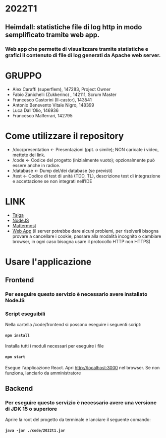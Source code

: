 # 2022T1

## Heimdall: statistiche file di log http in modo semplificato tramite web app.
### Web app che permette di visualizzare tramite statistiche e grafici il contenuto di file di log generati da Apache web server. 
# GRUPPO

- Alex Caraffi (superflem), 147283, Project Owner 
- Fabio Zanichelli (Zukkerino) , 142111, Scrum Master 
- Francesco Castorini (Il-castor), 143541
- Antonio Benevento Vitale Nigro, 148399
- Luca Dall'Olio, 146936
- Francesco Malferrari, 142795

# Come utilizzare il repository
- /doc/presentation ← Presentazioni (ppt. o simile); NON caricate i video, mettete dei link. 
- /code ← Codice del progetto (inizialmente vuoto); opzionalmente può essere anche in radice.
- /database ← Dump del/dei database (se previsti)
- /test ← Codice di test di unità (TDD, TL), descrizione test di integrazione e accettazione se non
integrati nell’IDE

# LINK 
- [Taiga](https://tree.taiga.io/project/271413-team1_pds2022/timeline)
- [NodeJS](https://nodejs.dev/)
- [Mattermost](http://64.225.69.78:8065/signup_user_complete/?id=sxcmexmn8jgm3xfw3s7atdaqwy)
- [Web App](http://64.225.69.78:3000/) (il server potrebbe dare alcuni problemi, per risolverli bisogna provare a cancellare i cookie, passare alla modalità incognito o cambiare browser, in ogni caso bisogna usare il protocollo HTTP non HTTPS)
# Usare l'applicazione

## Frontend

### Per eseguire questo servizio è necessario avere installato NodeJS

### Script eseguibili

Nella cartella /code/frontend si possono eseguire i seguenti script:

#### `npm install`
Installa tutti i moduli necessari per eseguire i file

#### `npm start`
Esegue l'applicazione React. Apri [http://localhost:3000](http://localhost:3000) nel browser.
Se non funziona, lanciarlo da amministratore

## Backend

### Per eseguire questo servizio è necessario avere una versione di JDK 15 o superiore

Aprire la root del progetto da terminale e lanciare il seguente comando:

#### `java -jar ./code/2022t1.jar`
